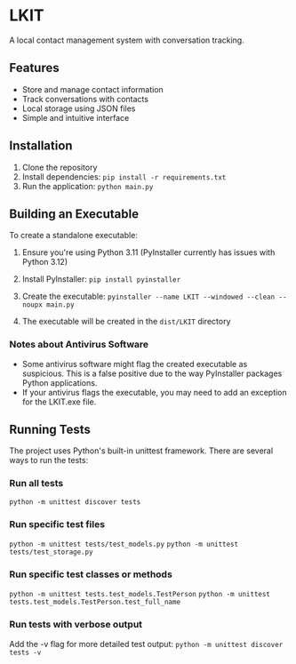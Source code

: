 # LKIT

A local contact management system with conversation tracking.

## Features
- Store and manage contact information
- Track conversations with contacts
- Local storage using JSON files
- Simple and intuitive interface

## Installation
1. Clone the repository
2. Install dependencies: `pip install -r requirements.txt`
3. Run the application: `python main.py`


## Building an Executable
To create a standalone executable:

1. Ensure you're using Python 3.11 (PyInstaller currently has issues with Python 3.12)
2. Install PyInstaller: `pip install pyinstaller`
3. Create the executable: `pyinstaller --name LKIT --windowed --clean --noupx main.py`

4. The executable will be created in the `dist/LKIT` directory

### Notes about Antivirus Software
- Some antivirus software might flag the created executable as suspicious. This is a false positive due to the way PyInstaller packages Python applications.
- If your antivirus flags the executable, you may need to add an exception for the LKIT.exe file.

## Running Tests
The project uses Python's built-in unittest framework. There are several ways to run the tests:

### Run all tests
`python -m unittest discover tests`

### Run specific test files
`python -m unittest tests/test_models.py`
`python -m unittest tests/test_storage.py`

### Run specific test classes or methods
`python -m unittest tests.test_models.TestPerson`
`python -m unittest tests.test_models.TestPerson.test_full_name`

### Run tests with verbose output
Add the -v flag for more detailed test output:
`python -m unittest discover tests -v`